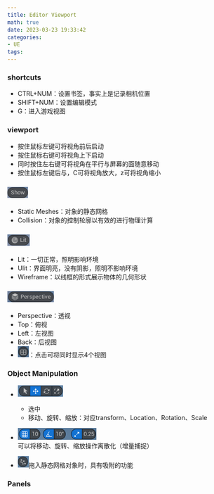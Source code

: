 ```yaml
---
title: Editor Viewport
math: true
date: 2023-03-23 19:33:42
categories:
- UE
tags:
---
```

### shortcuts
- CTRL+NUM：设置书签，事实上是记录相机位置
- SHIFT+NUM：设置编辑模式
- G：进入游戏视图

### viewport
- 按住鼠标左键可将视角前后启动
- 按住鼠标右键可将视角上下启动
- 同时按住左右键可将视角在平行与屏幕的面随意移动
- 按住鼠标左键后与，C可将视角放大，z可将视角缩小

### ![Show](Editor%20Viewport/Show.png)
- Static Meshes：对象的静态网格
- Collision：对象的控制轮廓以有效的进行物理计算

### ![View Modes](Editor%20Viewport/View%20Modes.png)<left>
- Lit：一切正常，照明影响环境
- Ulit：界面明亮，没有阴影，照明不影响环境
- Wireframe：以线框的形式展示物体的几何形状

### ![perspective](Editor%20Viewport/perspective.png)
- Perspective：透视
- Top：俯视
- Left：左视图
- Back：后视图
- ![View](Editor%20Viewport/View.png)：点击可将同时显示4个视图

### Object Manipulation
- ![Opitions](Editor%20Viewport/Opitions.png)
  - 选中
  - 移动、旋转、缩放：对应transform、Location、Rotation、Scale

- ![Snapping](Editor%20Viewport/Snapping.png)可以将移动、旋转、缩放操作离散化（增量捕捉）
- ![Surfaces](Editor%20Viewport/Surfaces.png)拖入静态网格对象时，具有吸附的功能

### Panels
